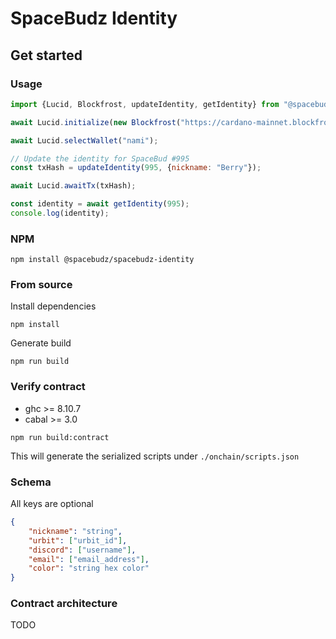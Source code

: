 # SpaceBudz Identity

## Get started


### Usage

```js
import {Lucid, Blockfrost, updateIdentity, getIdentity} from "@spacebudz/spacebudz-identity"

await Lucid.initialize(new Blockfrost("https://cardano-mainnet.blockfrost.io/api/v0", projectId));

await Lucid.selectWallet("nami");

// Update the identity for SpaceBud #995
const txHash = updateIdentity(995, {nickname: "Berry"});

await Lucid.awaitTx(txHash);

const identity = await getIdentity(995);
console.log(identity);
```

### NPM

```
npm install @spacebudz/spacebudz-identity
```

### From source

Install dependencies
```
npm install
```
Generate build
```
npm run build
```

### Verify contract

- ghc >= 8.10.7
- cabal >= 3.0

```
npm run build:contract
```
This will generate the serialized scripts under `./onchain/scripts.json`


### Schema

All keys are optional

```json
{
    "nickname": "string",
    "urbit": ["urbit_id"],
    "discord": ["username"],
    "email": ["email_address"],
    "color": "string hex color"
}
```

### Contract architecture

TODO